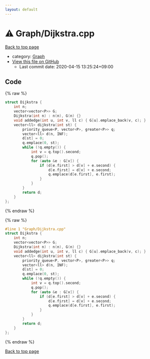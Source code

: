 ```yaml
---
layout: default
---
```


<!-- mathjax config similar to math.stackexchange -->
<script type="text/javascript" async
  src="https://cdnjs.cloudflare.com/ajax/libs/mathjax/2.7.5/MathJax.js?config=TeX-MML-AM_CHTML">
</script>
<script type="text/x-mathjax-config">
  MathJax.Hub.Config({
    TeX: { equationNumbers: { autoNumber: "AMS" }},
    tex2jax: {
      inlineMath: [ ['$','$'] ],
      processEscapes: true
    },
    "HTML-CSS": { matchFontHeight: false },
    displayAlign: "left",
    displayIndent: "2em"
  });
</script>

<script type="text/javascript" src="https://cdnjs.cloudflare.com/ajax/libs/jquery/3.4.1/jquery.min.js"></script>
<script src="https://cdn.jsdelivr.net/npm/jquery-balloon-js@1.1.2/jquery.balloon.min.js" integrity="sha256-ZEYs9VrgAeNuPvs15E39OsyOJaIkXEEt10fzxJ20+2I=" crossorigin="anonymous"></script>
<script type="text/javascript" src="../../assets/js/copy-button.js"></script>
<link rel="stylesheet" href="../../assets/css/copy-button.css" />


# :warning: Graph/Dijkstra.cpp

<a href="../../index.html">Back to top page</a>

* category: <a href="../../index.html#4cdbd2bafa8193091ba09509cedf94fd">Graph</a>
* <a href="{{ site.github.repository_url }}/blob/master/Graph/Dijkstra.cpp">View this file on GitHub</a>
    - Last commit date: 2020-04-15 13:25:24+09:00




## Code

<a id="unbundled"></a>
{% raw %}
```cpp
struct Dijkstra {
    int n;
    vector<vector<P>> G;
    Dijkstra(int n) : n(n), G(n) {}
    void addedge(int u, int v, ll c) { G[u].emplace_back(v, c); }
    vector<ll> dijkstra(int st) {
        priority_queue<P, vector<P>, greater<P>> q;
        vector<ll> d(n, INF);
        d[st] = 0;
        q.emplace(0, st);
        while (!q.empty()) {
            int v = q.top().second;
            q.pop();
            for (auto &e : G[v]) {
                if (d[e.first] > d[v] + e.second) {
                    d[e.first] = d[v] + e.second;
                    q.emplace(d[e.first], e.first);
                }
            }
        }
        return d;
    }
};
```
{% endraw %}

<a id="bundled"></a>
{% raw %}
```cpp
#line 1 "Graph/Dijkstra.cpp"
struct Dijkstra {
    int n;
    vector<vector<P>> G;
    Dijkstra(int n) : n(n), G(n) {}
    void addedge(int u, int v, ll c) { G[u].emplace_back(v, c); }
    vector<ll> dijkstra(int st) {
        priority_queue<P, vector<P>, greater<P>> q;
        vector<ll> d(n, INF);
        d[st] = 0;
        q.emplace(0, st);
        while (!q.empty()) {
            int v = q.top().second;
            q.pop();
            for (auto &e : G[v]) {
                if (d[e.first] > d[v] + e.second) {
                    d[e.first] = d[v] + e.second;
                    q.emplace(d[e.first], e.first);
                }
            }
        }
        return d;
    }
};

```
{% endraw %}

<a href="../../index.html">Back to top page</a>

